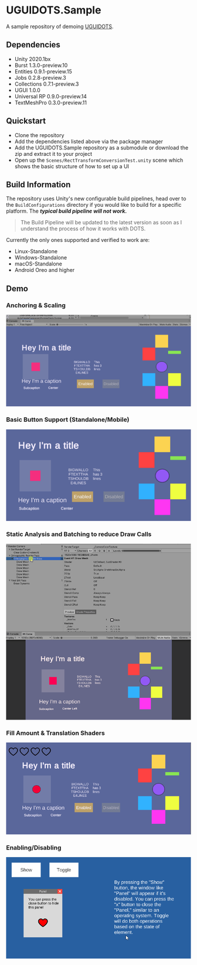 # UGUIDOTS.Sample
A sample repository of demoing [UGUIDOTS](https://github.com/InitialPrefabs/UGUIDots/tree/master). 

## Dependencies
* Unity 2020.1bx
* Burst 1.3.0-preview.10
* Entities 0.9.1-preview.15
* Jobs 0.2.8-preview.3
* Collections 0.7.1-preview.3
* UGUI 1.0.0
* Universal RP 0.9.0-preview.14
* TextMeshPro 0.3.0-preview.11

## Quickstart

* Clone the repository
* Add the dependencies listed above via the package manager
* Add the UGUIDOTS.Sample repository as a submodule or download the zip and extract it to your project 
* Open up the `Scenes/RectTransformConversionTest.unity` scene which shows the basic structure of how to set up a UI


## Build Information
The repository uses Unity's new configurable build pipelines, head over to the `BuildConfigurations` directory if you 
would like to build for a specific platform. The ***typical build pipeline will not work.*** 

> The Build Pipeline will be updated to the latest version as soon as I understand the process of how it works with DOTS.

Currently the only ones supported and verified to work are:

* Linux-Standalone
* Windows-Standalone
* macOS-Standalone
* Android Oreo and higher

## Demo

### Anchoring & Scaling
![anchoring](Images/anchoring-ui.gif)

### Basic Button Support (Standalone/Mobile)
![buttons](Images/buttons.gif)

### Static Analysis and Batching to reduce Draw Calls
![static-analysis-batcher](Images/batching.gif)

### Fill Amount & Translation Shaders
![fill-amount-translations](Images/shaders.gif)

### Enabling/Disabling
![closing](Images/closing.gif)
